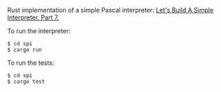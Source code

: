 Rust implementation of a simple Pascal interpreter: [Let's Build A Simple Interpreter. Part 7.](http://ruslanspivak.com/lsbasi-part7/)

To run the interpreter:

    $ cd spi
    $ cargo run

To run the tests:

    $ cd spi
    $ cargo test